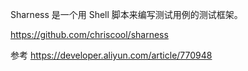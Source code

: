 Sharness 是一个用 Shell 脚本来编写测试用例的测试框架。


https://github.com/chriscool/sharness






参考
https://developer.aliyun.com/article/770948


